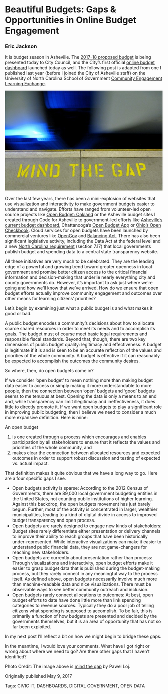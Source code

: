 # Beautiful Budgets: Gaps & Opportunities in Online Budget Engagement
### Eric Jackson


It is budget season in Asheville. The [2017-18 proposed budget](http://www.ashevillenc.gov/civicax/filebank/blobdload.aspx?blobid=27587) is being presented today to City Council, and the City’s first official [online budget dashboard](http://dashboards.ashevillenc.gov/BUDGET?entity=city&id=&label=City+of+Asheville&view=summary)  launched today as well. The following post is adapted from one I published last year (before I joined the City of Asheville staff) on the University of North Carolina School of Government [Community Engagement Learning Exchange](https://cele.sog.unc.edu/beautiful-budgets-opportunities-and-gaps-in-online-local-budget-engagement/).

![The words Mind the Gap as seen on a London tube platform](../assets/mind-gap.jpg "The words Mind the Gap as seen on a London tube platform")

Over the last few years, there has been a mini-explosion of websites that use visualization and interactivity to make government budgets easier to understand and navigate. Efforts have ranged from volunteer-led open source projects like [Open Budget: Oakland](http://openbudgetoakland.org/) or the Asheville budget sites I created through Code for Asheville to government-led efforts  like [Asheville’s current budget dashboard](http://dashboards.ashevillenc.gov/BUDGET?entity=city&id=&label=City+of+Asheville&view=summary), Chattanooga’s [Open Budget App](http://budget.chattanooga.gov/#!/year/default) or [Ohio’s Open Checkbook](http://ohiotreasurer.gov/Transparency/Ohios-Online-Checkbook). Cloud services for open budgets have been launched by commercial ventures like [OpenGov](http://opengov.com/) and [Balancing Act](http://abalancingact.com/). There has also been significant legislative activity, including the Data Act at the federal level and a new [North Carolina requirement](http://www.ncleg.net/Sessions/2015/Bills/House/HTML/H97v9.html) (section 7.17) that local governments publish budget and spending data to a central state transparency website.

All these initiatives are very much to be celebrated. They are the leading edge of a powerful and growing trend toward greater openness in local government and promise better citizen access to the critical financial information and decision-making that underlie nearly everything city and county governments do. However, it’s important to ask just where we’re going and how we’ll know that we’ve arrived. How do we ensure that open budget efforts actually improve community engagement and outcomes over other means for learning citizens’ priorities?

Let’s begin by examining just what a public budget is and what makes it good or bad.

A public budget encodes a community’s decisions about how to allocate scarce shared resources in order to meet its needs and to accomplish its goals. The budget must of course meet basic legal requirements and responsible fiscal standards. Beyond that, though, there are two key dimensions of public budget quality: legitimacy and effectiveness. A budget is legitimate if it is and is seen to be an accurate reflection of the values and priorities of the whole community. A budget is effective if it can reasonably be expected to accomplish the outcomes the community desires.

So where, then, do open budgets come in?

If we consider ‘open budget’ to mean nothing more than making budget data easier to access or simply making it more understandable to more people, then the connection between ‘open’ budgets and ‘good’ budgets seems to me tenuous at best. Opening the data is only a means to an end and, while transparency can limit illegitimacy and ineffectiveness, it does little to directly promote it. If we want open budgets to play a significant role in improving public budgeting, then I believe we need to consider a much more expansive definition. Here is mine:

An open budget

1. is one created through a process which encourages and enables participation by all stakeholders to ensure that it reflects the values and priorities of the whole community, and
1. makes clear the connection between allocated resources and expected outcomes in order to support robust discussion and testing of expected vs. actual impact.

That definition makes it quite obvious that we have a long way to go. Here are a four specific gaps I see.

* Open budgets activity is sparse: According to the 2012 Census of Governments, there are 89,000 local government budgeting entities in the United States, not counting public institutions of higher learning. Against this backdrop, the open budgets movement has just barely begun. Further, most of the activity is concentrated in larger, wealthier municipalities, leading to a kind of digital divide in access to improved budget transparency and open process.
* Open budgets are rarely designed to engage new kinds of stakeholders: Budget sites rarely differentiate either presentation or delivery channels to improve their ability to reach groups that have been historically under-represented. While interactive visualizations can make it easier to understand public financial data, they are not game-changers for reaching new stakeholders.
* Open budgets are currently about presentation rather than process: Through visualizations and interactivity, open budget efforts make it easier to grasp budget data that is published during the budget-making process, but they rarely connect in any meaningful way to the process itself. As defined above, open budgets necessarily involve much more than machine-readable data and nice visualizations. There must be observable ways to see better community outreach and inclusion.
* Open budgets rarely connect allocations to outcomes: At best, open budget efforts to date have done little more than link spending categories to revenue sources. Typically they do a poor job of telling citizens what spending is supposed to accomplish. To be fair, this is primarily a function of how budgets are presented and decided by the governments themselves, but it is an area of opportunity that has not so far been exploited.

In my next post I’ll reflect a bit on how we might begin to bridge these gaps.

In the meantime, I would love your comments. What have I got right or wrong about where we need to go? Are there other gaps that I haven’t identified?

Photo Credit: The image above is [mind the gap](https://www.flickr.com/photos/limaoscarjuliet/3305886294/) by Pawel Loj.


Originally published May 9, 2017

Tags: CIVIC IT, DASHBOARDS, DIGITAL GOVERNMENT, OPEN DATA
